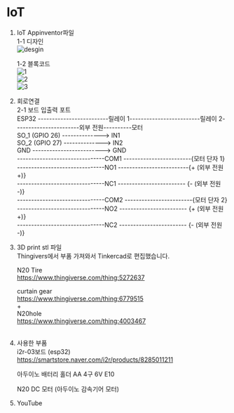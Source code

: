# IoT
1. IoT Appinventor파일<br/>
   1-1 디자인<br/>![desgin](https://github.com/user-attachments/assets/b884f909-b21b-43f6-b2ec-2f3f2286fbf8)

   
   1-2 블록코드<br/>
   ![1](https://github.com/user-attachments/assets/424fb102-8248-4458-834e-0f3edb25036f)<br/>
   ![2](https://github.com/user-attachments/assets/759c899e-af6f-4dba-b051-ac1f0f969aa2)<br/>
   ![3](https://github.com/user-attachments/assets/2cb0de7c-ec1d-4fde-adbe-f63b04b1d9a7)<br/>


2. 회로연결<br/>
   2-1 보드 입출력 포트<br/>
   ESP32 -------------------------릴레이 1-------------------------릴레이 2-----------------------외부 전원----------모터<br/>
   SO_1 (GPIO 26) --------------> IN1<br/>
   SO_2 (GPIO 27) --------------> IN2<br/>
   GND -------------------------> GND<br/>
   -------------------------------COM1 ------------------------{모터 단자 1}<br/>
   -------------------------------NO1 -------------------------{+ (외부 전원 +)}<br/>
   -------------------------------NC1 ------------------------ {- (외부 전원 -)}<br/>
   -------------------------------COM2 ------------------------{모터 단자 2}<br/>
   -------------------------------NO2 ------------------------ {+ (외부 전원 +)}<br/>
   -------------------------------NC2 ------------------------ {- (외부 전원 -)}<br/>

   
4. 3D print stl 파일<br/>
   Thingivers에서 부품 가져와서 Tinkercad로 편집했습니다.
   
   N20 Tire<br/>
   https://www.thingiverse.com/thing:5272637

   curtain gear<br/>
   https://www.thingiverse.com/thing:6779515<br/>
   +<br/>
   N20hole<br/>
   https://www.thingiverse.com/thing:4003467<br/>
   <br/>
6. 사용한 부품<br/>
   i2r-03보드 (esp32)<br/>
   https://smartstore.naver.com/i2r/products/8285011211

   아두이노 배터리 홀더 AA 4구 6V E10

   N20 DC 모터 (아두이노 감속기어 모터)

7. YouTube<br/>
   

